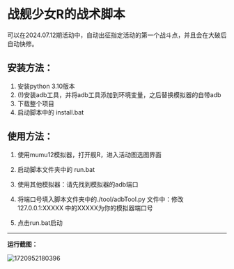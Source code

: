 # **战舰少女R的战术脚本**

可以在2024.07.12期活动中，自动出征指定活动的第一个战斗点，并且会在大破后自动快修。

## 安装方法：

1. 安装python 3.10版本
2. (!)安装adb工具，并将adb工具添加到环境变量，之后替换模拟器的自带adb
3. 下载整个项目
4. 启动脚本中的 install.bat

## 使用方法：

1. 使用mumu12模拟器，打开舰R，进入活动图选图界面
2. 启动脚本文件夹中的 run.bat



1. 使用其他模拟器：请先找到模拟器的adb端口
2. 将端口号填入脚本文件夹中的./tool/adbTool.py 文件中：修改127.0.0.1:XXXXX 中的XXXXX为你的模拟器端口号
3. 点击run.bat启动

---

**运行截图：**

![1720952180396](image/README/1720952180396.png)
